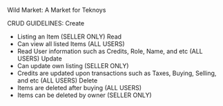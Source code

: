 Wild Market: A Market for Teknoys


CRUD GUIDELINES:
Create 
  - Listing an Item (SELLER ONLY)
Read
  - Can view all listed Items (ALL USERS)
  - Read User information such as Credits, Role, Name, and etc (ALL USERS)
Update
  - Can update own listing (SELLER ONLY)
  - Credits are updated upon transactions such as Taxes, Buying, Selling, and etc (ALL USERS)
Delete
  - Items are deleted after buying (ALL USERS)
  - Items can be deleted by owner (SELLER ONLY)

